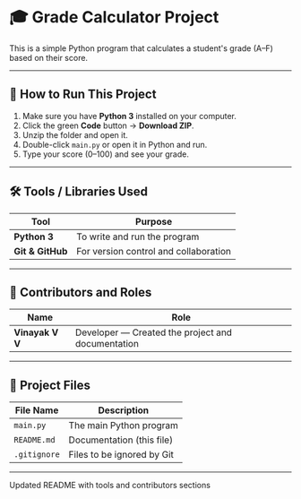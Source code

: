# 🎓 Grade Calculator Project

This is a simple Python program that calculates a student's grade (A–F) based on their score.

---

## 🧠 How to Run This Project

1. Make sure you have **Python 3** installed on your computer.  
2. Click the green **Code** button → **Download ZIP**.  
3. Unzip the folder and open it.  
4. Double-click `main.py` or open it in Python and run.  
5. Type your score (0–100) and see your grade.

---

## 🛠️ Tools / Libraries Used

| Tool | Purpose |
|------|----------|
| **Python 3** | To write and run the program |
| **Git & GitHub** | For version control and collaboration |

---

## 👥 Contributors and Roles

| Name | Role |
|------|------|
| **Vinayak V V** | Developer — Created the project and documentation |

---

## 📂 Project Files

| File Name | Description |
|------------|--------------|
| `main.py` | The main Python program |
| `README.md` | Documentation (this file) |
| `.gitignore` | Files to be ignored by Git |

---
Updated README with tools and contributors sections
